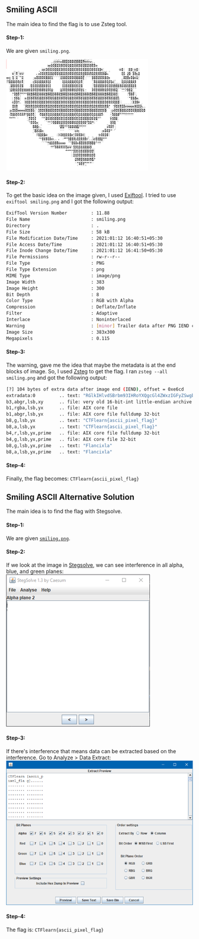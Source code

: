 ## Smiling ASCII
The main idea to find the flag is to use Zsteg tool.

#### Step-1:
We are given `smiling.png`. 

<img src="smiling.png">

#### Step-2:
To get the basic idea on the image given, I used [Exiftool](https://exiftool.org/).
I tried to use `exiftool smiling.png` and I got the following output:

```bash
ExifTool Version Number         : 11.88
File Name                       : smiling.png
Directory                       : .
File Size                       : 58 kB
File Modification Date/Time     : 2021:01:12 16:40:51+05:30
File Access Date/Time           : 2021:01:12 16:40:51+05:30
File Inode Change Date/Time     : 2021:01:12 16:41:50+05:30
File Permissions                : rw-r--r--
File Type                       : PNG
File Type Extension             : png
MIME Type                       : image/png
Image Width                     : 383
Image Height                    : 300
Bit Depth                       : 8
Color Type                      : RGB with Alpha
Compression                     : Deflate/Inflate
Filter                          : Adaptive
Interlace                       : Noninterlaced
Warning                         : [minor] Trailer data after PNG IEND chunk
Image Size                      : 383x300
Megapixels                      : 0.115
```

#### Step-3:
The warning, gave me the idea that maybe the metadata is at the end blocks of image. So, I used [Zsteg](https://www.aldeid.com/wiki/Zsteg) to get the flag. I ran `zsteg --all smiling.png` and got the following output:

```bash
[?] 104 bytes of extra data after image end (IEND), offset = 0xe6cd
extradata:0         .. text: "RGlkIHlvdSBrbm93IHRoYXQgcGl4ZWxzIGFyZSwgbGlrZSB0aGUgYXNjaWkgdGFibGUsIG51bWJlcmVkIGZyb20gMCB0byAyNTU/Cg=="
b3,abgr,lsb,xy      .. file: very old 16-bit-int little-endian archive
b1,rgba,lsb,yx      .. file: AIX core file
b1,abgr,lsb,yx      .. file: AIX core file fulldump 32-bit
b8,g,lsb,yx         .. text: "CTFlearn{ascii_pixel_flag}"
b8,a,lsb,yx         .. text: "CTFlearn{ascii_pixel_flag}"
b4,r,lsb,yx,prime   .. file: AIX core file fulldump 32-bit
b4,g,lsb,yx,prime   .. file: AIX core file 32-bit
b8,g,lsb,yx,prime   .. text: "Flancixla"
b8,a,lsb,yx,prime   .. text: "Flancixla"
```

#### Step-4:
Finally, the flag becomes:
`CTFlearn{ascii_pixel_flag}`

## Smiling ASCII Alternative Solution
The main idea is to find the flag with Stegsolve.

#### Step-1:
We are given [`smiling.png`](./smiling.png). 

#### Step-2:
If we look at the image in [Stegsolve](https://github.com/eugenekolo/sec-tools/tree/master/stego/stegsolve/stegsolve), we can see interference in all alpha, blue, and green planes:
<img src="./interference.png">

#### Step-3:
If there's interference that means data can be extracted based on the interference. Go to Analyze > Data Extract:
<img src="./data_extract.png">

#### Step-4:
The flag is:
`CTFlearn{ascii_pixel_flag}`